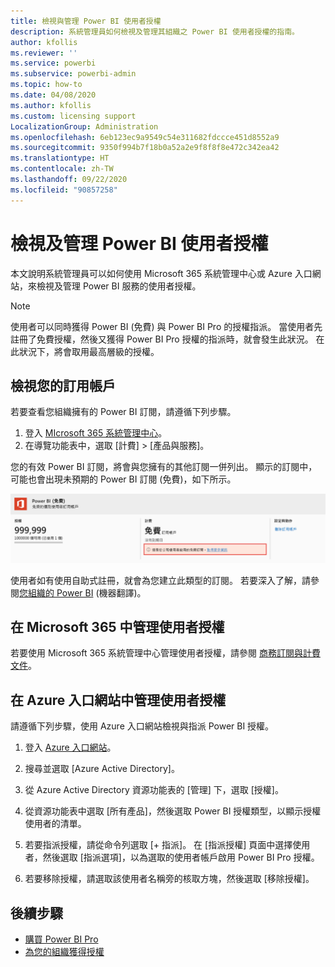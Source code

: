```yaml
---
title: 檢視與管理 Power BI 使用者授權
description: 系統管理員如何檢視及管理其組織之 Power BI 使用者授權的指南。
author: kfollis
ms.reviewer: ''
ms.service: powerbi
ms.subservice: powerbi-admin
ms.topic: how-to
ms.date: 04/08/2020
ms.author: kfollis
ms.custom: licensing support
LocalizationGroup: Administration
ms.openlocfilehash: 6eb123ec9a9549c54e311682fdccce451d8552a9
ms.sourcegitcommit: 9350f994b7f18b0a52a2e9f8f8f8e472c342ea42
ms.translationtype: HT
ms.contentlocale: zh-TW
ms.lasthandoff: 09/22/2020
ms.locfileid: "90857258"
---
```

# <a name="view-and-manage-power-bi-user-licenses"></a>檢視及管理 Power BI 使用者授權

本文說明系統管理員可以如何使用 Microsoft 365 系統管理中心或 Azure 入口網站，來檢視及管理 Power BI 服務的使用者授權。

> [!NOTE]
>
>使用者可以同時獲得 Power BI (免費) 與 Power BI Pro 的授權指派。 當使用者先註冊了免費授權，然後又獲得 Power BI Pro 授權的指派時，就會發生此狀況。 在此狀況下，將會取用最高層級的授權。
>

## <a name="view-your-subscriptions"></a>檢視您的訂用帳戶

若要查看您組織擁有的 Power BI 訂閱，請遵循下列步驟。

1. 登入 [MIcrosoft 365 系統管理中心](https://admin.microsoft.com)。
2. 在導覽功能表中，選取 [計費]  >  [產品與服務]。

您的有效 Power BI 訂閱，將會與您擁有的其他訂閱一併列出。 顯示的訂閱中，可能也會出現未預期的 Power BI 訂閱 (免費)，如下所示。

  ![Power BI 訂閱的螢幕擷取畫面，其中顯示免費的訂閱。](media/service-admin-manage-licenses/power-bi-free-user-activated.png)

使用者如有使用自助式註冊，就會為您建立此類型的訂閱。 若要深入了解，請參閱[您組織的 Power BI](/microsoft-365/admin/misc/power-bi-in-your-organization?view=o365-worldwide) (機器翻譯)。

## <a name="manage-user-licenses-in-microsoft-365"></a>在 Microsoft 365 中管理使用者授權

若要使用 Microsoft 365 系統管理中心管理使用者授權，請參閱 [商務訂閱與計費文件](/microsoft-365/commerce/?view=o365-worldwide)。

## <a name="manage-user-licenses-in-azure-portal"></a>在 Azure 入口網站中管理使用者授權

請遵循下列步驟，使用 Azure 入口網站檢視與指派 Power BI 授權。

1. 登入 [Azure 入口網站](https://portal.azure.com)。

2. 搜尋並選取 [Azure Active Directory]。

3. 從 Azure Active Directory 資源功能表的 [管理] 下，選取 [授權]。

4. 從資源功能表中選取 [所有產品]，然後選取 Power BI 授權類型，以顯示授權使用者的清單。

5. 若要指派授權，請從命令列選取 [+ 指派]。 在 [指派授權] 頁面中選擇使用者，然後選取 [指派選項]，以為選取的使用者帳戶啟用 Power BI Pro 授權。

6. 若要移除授權，請選取該使用者名稱旁的核取方塊，然後選取 [移除授權]。

## <a name="next-steps"></a>後續步驟

- [購買 Power BI Pro](service-admin-purchasing-power-bi-pro.md)
- [為您的組織獲得授權](service-admin-licensing-organization.md)